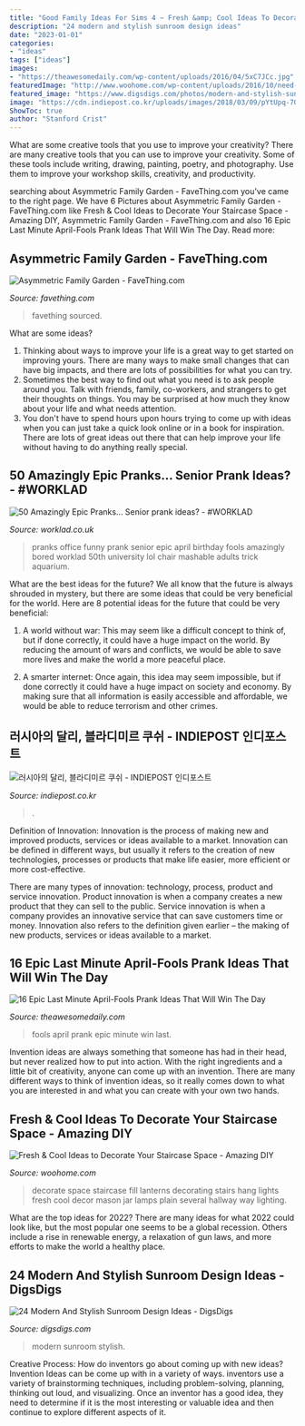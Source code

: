 ```yaml
---
title: "Good Family Ideas For Sims 4 ~ Fresh &amp; Cool Ideas To Decorate Your Staircase Space"
description: "24 modern and stylish sunroom design ideas"
date: "2023-01-01"
categories:
- "ideas"
tags: ["ideas"]
images:
- "https://theawesomedaily.com/wp-content/uploads/2016/04/5xC7JCc.jpg"
featuredImage: "http://www.woohome.com/wp-content/uploads/2016/10/need-ideas-to-decorate-staircase-space-2.jpg"
featured_image: "https://www.digsdigs.com/photos/modern-and-stylish-sunroom-design-ideas-10-554x1040.jpg"
image: "https://cdn.indiepost.co.kr/uploads/images/2018/03/09/pYtUpq-700x1175.png"
ShowToc: true
author: "Stanford Crist"
---
```



What are some creative tools that you use to improve your creativity?
There are many creative tools that you can use to improve your creativity. Some of these tools include writing, drawing, painting, poetry, and photography. Use them to improve your workshop skills, creativity, and productivity.

	

		
searching about Asymmetric Family Garden - FaveThing.com you've came to the right page. We have 6 Pictures about Asymmetric Family Garden - FaveThing.com like Fresh &amp; Cool Ideas to Decorate Your Staircase Space - Amazing DIY, Asymmetric Family Garden - FaveThing.com and also 16 Epic Last Minute April-Fools Prank Ideas That Will Win The Day. Read more:
		
    
## Asymmetric Family Garden - FaveThing.com

<img loading=lazy src="https://www.favething.com/uploads/images/main-fave-images/asymmetric_family_garden-1.jpg" onerror="this.onerror=null;this.src='https://tse2.mm.bing.net/th?id=OIP.BfRoxSoe9ACfyCC8HVA1fQHaJ4&amp;pid=15.1';" alt="Asymmetric Family Garden - FaveThing.com">

_Source: favething.com_

>favething sourced. 

	

What are some ideas?
1. Thinking about ways to improve your life is a great way to get started on improving yours. There are many ways to make small changes that can have big impacts, and there are lots of possibilities for what you can try.
2. Sometimes the best way to find out what you need is to ask people around you. Talk with friends, family, co-workers, and strangers to get their thoughts on things. You may be surprised at how much they know about your life and what needs attention.
3. You don't have to spend hours upon hours trying to come up with ideas when you can just take a quick look online or in a book for inspiration. There are lots of great ideas out there that can help improve your life without having to do anything really special.

    
## 50 Amazingly Epic Pranks... Senior Prank Ideas? - #WORKLAD

<img loading=lazy src="http://worklad.co.uk/wp-content/uploads/2015/01/3887170115583768431.jpg" onerror="this.onerror=null;this.src='https://tse1.mm.bing.net/th?id=OIP.YEVjD1ZrigyK6Il-k0YRBwHaLH&amp;pid=15.1';" alt="50 Amazingly Epic Pranks... Senior prank ideas? - #WORKLAD">

_Source: worklad.co.uk_

>pranks office funny prank senior epic april birthday fools amazingly bored worklad 50th university lol chair mashable adults trick aquarium. 

	

What are the best ideas for the future?
We all know that the future is always shrouded in mystery, but there are some ideas that could be very beneficial for the world. Here are 8 potential ideas for the future that could be very beneficial:
1. A world without war: This may seem like a difficult concept to think of, but if done correctly, it could have a huge impact on the world. By reducing the amount of wars and conflicts, we would be able to save more lives and make the world a more peaceful place.

2. A smarter internet: Once again, this idea may seem impossible, but if done correctly it could have a huge impact on society and economy. By making sure that all information is easily accessible and affordable, we would be able to reduce terrorism and other crimes.


    
## 러시아의 달리, 블라디미르 쿠쉬 - INDIEPOST 인디포스트

<img loading=lazy src="https://cdn.indiepost.co.kr/uploads/images/2018/03/09/pYtUpq-700x1175.png" onerror="this.onerror=null;this.src='https://tse2.mm.bing.net/th?id=OIP.RP9884oiugJCR-cBEpnkXgHaMb&amp;pid=15.1';" alt="러시아의 달리, 블라디미르 쿠쉬 - INDIEPOST 인디포스트">

_Source: indiepost.co.kr_

>. 

	

Definition of Innovation:
Innovation is the process of making new and improved products, services or ideas available to a market. Innovation can be defined in different ways, but usually it refers to the creation of new technologies, processes or products that make life easier, more efficient or more cost-effective.

There are many types of innovation: technology, process, product and service innovation. Product innovation is when a company creates a new product that they can sell to the public. Service innovation is when a company provides an innovative service that can save customers time or money. Innovation also refers to the definition given earlier – the making of new products, services or ideas available to a market.

    
## 16 Epic Last Minute April-Fools Prank Ideas That Will Win The Day

<img loading=lazy src="https://theawesomedaily.com/wp-content/uploads/2016/04/5xC7JCc.jpg" onerror="this.onerror=null;this.src='https://tse3.mm.bing.net/th?id=OIP.P2GV3A1MpTt8Wh3TvZLP1QHaJ6&amp;pid=15.1';" alt="16 Epic Last Minute April-Fools Prank Ideas That Will Win The Day">

_Source: theawesomedaily.com_

>fools april prank epic minute win last. 

	

Invention ideas are always something that someone has had in their head, but never realized how to put into action. With the right ingredients and a little bit of creativity, anyone can come up with an invention. There are many different ways to think of invention ideas, so it really comes down to what you are interested in and what you can create with your own two hands.

    
## Fresh &amp; Cool Ideas To Decorate Your Staircase Space - Amazing DIY

<img loading=lazy src="http://www.woohome.com/wp-content/uploads/2016/10/need-ideas-to-decorate-staircase-space-2.jpg" onerror="this.onerror=null;this.src='https://tse2.mm.bing.net/th?id=OIP.bVnnQA_aXB8slswObv8cqQHaJ5&amp;pid=15.1';" alt="Fresh &amp; Cool Ideas to Decorate Your Staircase Space - Amazing DIY">

_Source: woohome.com_

>decorate space staircase fill lanterns decorating stairs hang lights fresh cool decor mason jar lamps plain several hallway way lighting. 

	

What are the top ideas for 2022?
There are many ideas for what 2022 could look like, but the most popular one seems to be a global recession. Others include a rise in renewable energy, a relaxation of gun laws, and more efforts to make the world a healthy place.

    
## 24 Modern And Stylish Sunroom Design Ideas - DigsDigs

<img loading=lazy src="https://www.digsdigs.com/photos/modern-and-stylish-sunroom-design-ideas-10-554x1040.jpg" onerror="this.onerror=null;this.src='https://tse1.mm.bing.net/th?id=OIP.7VFBCG6_B0IVxTCT83au3gHaN5&amp;pid=15.1';" alt="24 Modern And Stylish Sunroom Design Ideas - DigsDigs">

_Source: digsdigs.com_

>modern sunroom stylish. 

	

Creative Process: How do inventors go about coming up with new ideas?
Invention Ideas can be come up with in a variety of ways. inventors use a variety of brainstorming techniques, including problem-solving, planning, thinking out loud, and visualizing. Once an inventor has a good idea, they need to determine if it is the most interesting or valuable idea and then continue to explore different aspects of it.

